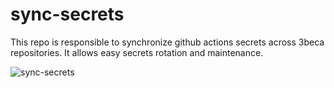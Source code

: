 # sync-secrets
This repo is responsible to synchronize github actions secrets across 3beca repositories. It allows easy secrets rotation and maintenance.

![sync-secrets](https://github.com/3beca/sync-secrets/workflows/sync-secrets/badge.svg?branch=master)
